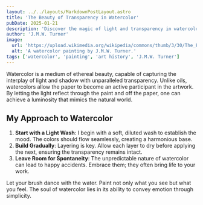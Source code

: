 ```yaml
---
layout: ../../layouts/MarkdownPostLayout.astro
title: 'The Beauty of Transparency in Watercolor'
pubDate: 2025-01-21
description: 'Discover the magic of light and transparency in watercolor painting.'
author: 'J.M.W. Turner'
image:
  url: 'https://upload.wikimedia.org/wikipedia/commons/thumb/3/30/The_Fighting_Temeraire%2C_JMW_Turner%2C_National_Gallery.jpg/800px-The_Fighting_Temeraire%2C_JMW_Turner%2C_National_Gallery.jpg?20141205013827'
  alt: 'A watercolor painting by J.M.W. Turner.'
tags: ['watercolor', 'painting', 'art history', 'J.M.W. Turner']
---
```


Watercolor is a medium of ethereal beauty, capable of capturing the interplay of light and shadow with unparalleled transparency. Unlike oils, watercolors allow the paper to become an active participant in the artwork. By letting the light reflect through the paint and off the paper, one can achieve a luminosity that mimics the natural world.

## My Approach to Watercolor

1. **Start with a Light Wash**: I begin with a soft, diluted wash to establish the mood. The colors should flow seamlessly, creating a harmonious base.
2. **Build Gradually**: Layering is key. Allow each layer to dry before applying the next, ensuring the transparency remains intact.
3. **Leave Room for Spontaneity**: The unpredictable nature of watercolor can lead to happy accidents. Embrace them; they often bring life to your work.

Let your brush dance with the water. Paint not only what you see but what you feel. The soul of watercolor lies in its ability to convey emotion through simplicity.
